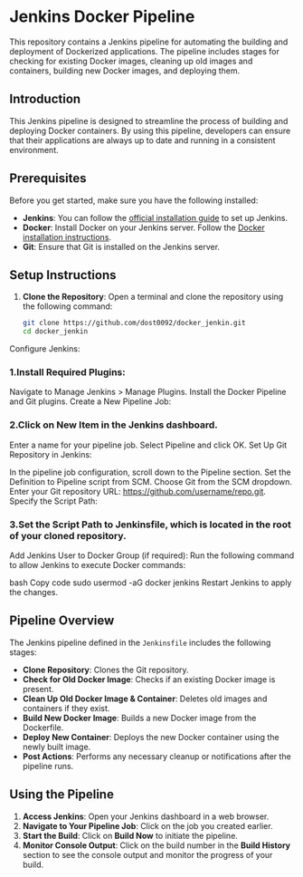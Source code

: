 # Jenkins Docker Pipeline

This repository contains a Jenkins pipeline for automating the building and deployment of Dockerized applications. The pipeline includes stages for checking for existing Docker images, cleaning up old images and containers, building new Docker images, and deploying them.


## Introduction

This Jenkins pipeline is designed to streamline the process of building and deploying Docker containers. By using this pipeline, developers can ensure that their applications are always up to date and running in a consistent environment.

## Prerequisites

Before you get started, make sure you have the following installed:

- **Jenkins**: You can follow the [official installation guide](https://www.jenkins.io/doc/book/installing/) to set up Jenkins.
- **Docker**: Install Docker on your Jenkins server. Follow the [Docker installation instructions](https://docs.docker.com/get-docker/).
- **Git**: Ensure that Git is installed on the Jenkins server.


## Setup Instructions

1. **Clone the Repository**:
   Open a terminal and clone the repository using the following command:
   ```bash
   git clone https://github.com/dost0092/docker_jenkin.git
   cd docker_jenkin
Configure Jenkins:

### 1.Install Required Plugins:

Navigate to Manage Jenkins > Manage Plugins.
Install the Docker Pipeline and Git plugins.
Create a New Pipeline Job:

### 2.Click on New Item in the Jenkins dashboard.
Enter a name for your pipeline job.
Select Pipeline and click OK.
Set Up Git Repository in Jenkins:

In the pipeline job configuration, scroll down to the Pipeline section.
Set the Definition to Pipeline script from SCM.
Choose Git from the SCM dropdown.
Enter your Git repository URL: https://github.com/username/repo.git.
Specify the Script Path:

### 3.Set the Script Path to Jenkinsfile, which is located in the root of your cloned repository.
Add Jenkins User to Docker Group (if required): Run the following command to allow Jenkins to execute Docker commands:

bash
Copy code
sudo usermod -aG docker jenkins
Restart Jenkins to apply the changes.

## Pipeline Overview

The Jenkins pipeline defined in the `Jenkinsfile` includes the following stages:

- **Clone Repository**: Clones the Git repository.
- **Check for Old Docker Image**: Checks if an existing Docker image is present.
- **Clean Up Old Docker Image & Container**: Deletes old images and containers if they exist.
- **Build New Docker Image**: Builds a new Docker image from the Dockerfile.
- **Deploy New Container**: Deploys the new Docker container using the newly built image.
- **Post Actions**: Performs any necessary cleanup or notifications after the pipeline runs.

## Using the Pipeline

1. **Access Jenkins**: Open your Jenkins dashboard in a web browser.
2. **Navigate to Your Pipeline Job**: Click on the job you created earlier.
3. **Start the Build**: Click on **Build Now** to initiate the pipeline.
4. **Monitor Console Output**: Click on the build number in the **Build History** section to see the console output and monitor the progress of your build.

